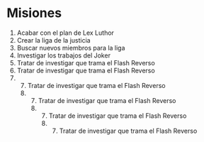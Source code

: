 # Misiones

1. Acabar con el plan de Lex Luthor
2. Crear la liga de la justicia
3. Buscar nuevos miembros para la liga
5. Investigar los trabajos del Joker
6. Tratar de investigar que trama el Flash Reverso
7. Tratar de investigar que trama el Flash Reverso
8. 7. Tratar de investigar que trama el Flash Reverso
   8. 7. Tratar de investigar que trama el Flash Reverso
      8. 7. Tratar de investigar que trama el Flash Reverso
         8. 7. Tratar de investigar que trama el Flash Reverso
